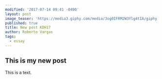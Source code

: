 ```yaml
---
modified: '2017-07-14 09:41 -0400'
layout: post
image_teaser: 'https://media3.giphy.com/media/3og0IFRM2W3Ylg4tIA/giphy.gif'
published: true
title: New post KDH17
author: Roberto Vargas
tags:
  - essay
---
```

## This is my new post

This is a text.

